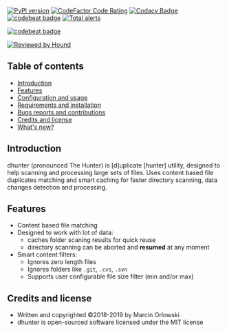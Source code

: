  [![PyPI version](https://badge.fury.io/py/dhunter.svg)](https://badge.fury.io/py/dhunter)
 [![CodeFactor Code Rating](https://www.codefactor.io/repository/github/MarcinOrlowski/dhunter/badge?style=flat-square)](https://www.codefactor.io/repository/github/marcinorlowski/mp3voicestamp)
 [![Codacy Badge](https://api.codacy.com/project/badge/Grade/db7e95272e1a44889920bded7620c8b3)](https://www.codacy.com/app/MarcinOrlowski/dhunter?utm_source=github.com&amp;utm_medium=referral&amp;utm_content=MarcinOrlowski/dhunter&amp;utm_campaign=Badge_Grade)
 [![codebeat badge](https://codebeat.co/badges/1ff9f5ad-3e95-4ffb-94d1-08eb2f360987)](https://codebeat.co/projects/github-com-marcinorlowski-dhunter-master)
 [![Total alerts](https://img.shields.io/lgtm/alerts/g/MarcinOrlowski/dhunter.svg?logo=lgtm&logoWidth=18)](https://lgtm.com/projects/g/MarcinOrlowski/dhunter/alerts/)
 
 [![codebeat badge](https://codebeat.co/badges/50302a2f-a0f7-4565-8d29-4c8120cacf14)](https://codebeat.co/projects/github-com-marcinorlowski-dhunter-dev)
 
 [![Reviewed by Hound](https://img.shields.io/badge/Reviewed_by-Hound-8E64B0.svg)](https://houndci.com)


## Table of contents ##

 * [Introduction](#introduction)
 * [Features](#features)
 * [Configuration and usage](docs/usage.md)
 * [Requirements and installation](docs/install.md)
 * [Bugs reports and contributions](docs/contribute.md)
 * [Credits and license](#credits-and-license)
 * [What's new?](docs/CHANGES.md)

## Introduction ##

 dhunter (pronounced The Hunter) is [d]uplicate [hunter] utility, designed
 to help scanning and processing large sets of files. Uses content based
 file duplicates matching and smart caching for faster directory scanning,
 data changes detection and processing.

## Features ##

 * Content based file matching
 * Designed to work with lot of data:
   * caches folder scaning results for quick reuse
   * directory scanning can be aborted and **resumed** at any moment
 * Smart content filters:
   * Ignores zero length files
   * Ignores folders like `.git`, `.cvs`, `.svn`
   * Supports user configurable file size filter (min and/or max)


## Credits and license ##

 * Written and copyrighted ©2018-2019 by Marcin Orlowski
 * dhunter is open-sourced software licensed under the MIT license
